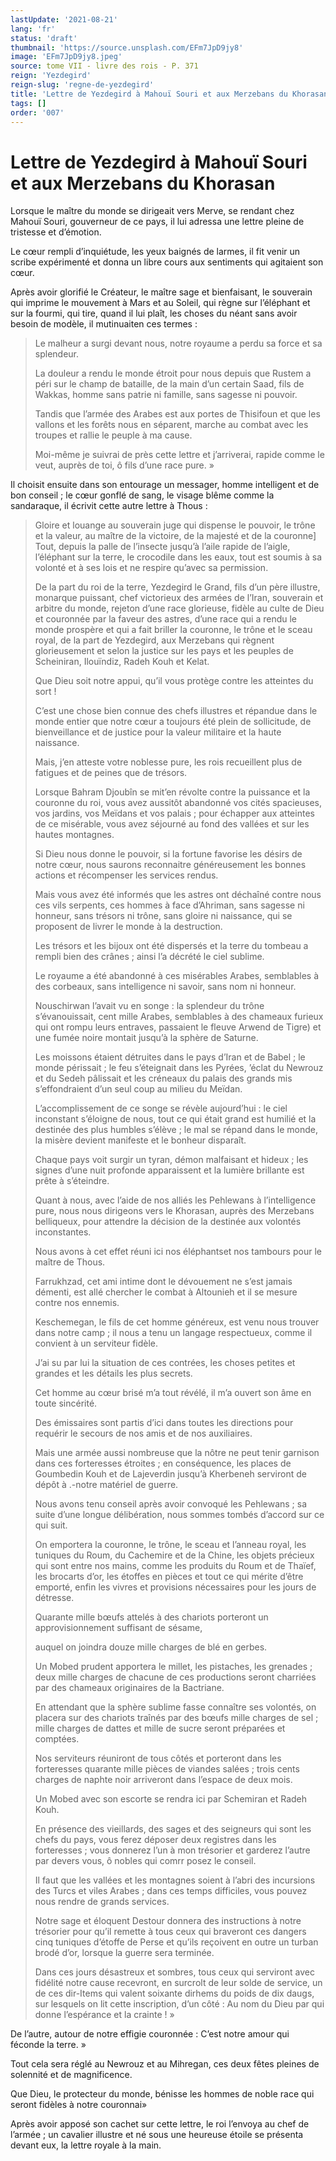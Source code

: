 ```yaml
---
lastUpdate: '2021-08-21'
lang: 'fr'
status: 'draft'
thumbnail: 'https://source.unsplash.com/EFm7JpD9jy8'
image: 'EFm7JpD9jy8.jpeg'
source: tome VII - livre des rois - P. 371
reign: 'Yezdegird'
reign-slug: 'regne-de-yezdegird'
title: 'Lettre de Yezdegird à Mahouï Souri et aux Merzebans du Khorasan | Le Livre des Rois | Shâhnâmeh'
tags: []
order: '007'
---
```


<!-- LTeX: language=fr -->

# Lettre de Yezdegird à Mahouï Souri et aux Merzebans du Khorasan

Lorsque le maître du monde se dirigeait vers Merve, se rendant chez Mahouï Souri, gouverneur de ce pays, il lui adressa une lettre pleine de tristesse et d’émotion.

Le cœur rempli d’inquiétude, les yeux baignés de larmes, il fit venir un scribe expérimenté et donna un libre cours aux sentiments qui agitaient son cœur.

Après avoir glorifié le Créateur, le maître sage et bienfaisant, le souverain qui imprime le mouvement à Mars et au Soleil, qui règne sur l’éléphant et sur la fourmi, qui tire, quand il lui plaît, les choses du néant sans avoir besoin de modèle, il mutinuaiten ces termes :

> Le malheur a surgi devant nous, notre royaume a perdu sa force et sa splendeur.
>
> La douleur a rendu le monde étroit pour nous depuis que Rustem a péri sur le champ de bataille, de la main d’un certain Saad, fils de Wakkas, homme sans patrie ni famille, sans sagesse ni pouvoir.
>
> Tandis que l’armée des Arabes est aux portes de Thisifoun et que les vallons et les forêts nous en séparent, marche au combat avec les troupes et rallie le peuple à ma cause.
>
> Moi-même je suivrai de près cette lettre et j’arriverai, rapide comme le veut, auprès de toi, ô fils d’une race pure. »

Il choisit ensuite dans son entourage un messager, homme intelligent et de bon conseil ; le cœur gonflé de sang, le visage blême comme la sandaraque, il écrivit cette autre lettre à Thous :

> Gloire et louange au souverain juge qui dispense le pouvoir, le trône et la valeur, au maître de la victoire, de la majesté et de la couronne] Tout, depuis la palle de l’insecte jusqu’à l’aile rapide de l’aigle, l’éléphant sur la terre, le crocodile dans les eaux, tout est soumis à sa volonté et à ses lois et ne respire qu’avec sa permission.
>
> De la part du roi de la terre, Yezdegird le Grand, fils d’un père illustre, monarque puissant, chef victorieux des armées de l’Iran, souverain et arbitre du monde, rejeton d’une race glorieuse, fidèle au culte de Dieu et couronnée par la faveur des astres, d’une race qui a rendu le monde prospère et qui a fait briller la couronne, le trône et le sceau royal, de la part de Yezdegird, aux Merzebans qui règnent glorieusement et selon la justice sur les pays et les peuples de Scheiniran, Ilouïndiz, Radeh Kouh et Kelat.
>
> Que Dieu soit notre appui, qu’il vous protège contre les atteintes du sort !
>
> C’est une chose bien connue des chefs illustres et répandue dans le monde entier que notre cœur a toujours été plein de sollicitude, de bienveillance et de justice pour la valeur militaire et la haute naissance.
>
> Mais, j’en atteste votre noblesse pure, les rois recueillent plus de fatigues et de peines que de trésors.
>
> Lorsque Bahram Djoubîn se mit’en révolte contre la puissance et la couronne du roi, vous avez aussitôt abandonné vos cités spacieuses, vos jardins, vos Meïdans et vos palais ; pour échapper aux atteintes de ce misérable, vous avez séjourné au fond des vallées et sur les hautes montagnes.
>
> Si Dieu nous donne le pouvoir, si la fortune favorise les désirs de notre cœur, nous saurons reconnaitre généreusement les bonnes actions et récompenser les services rendus.
>
> Mais vous avez été informés que les astres ont déchaîné contre nous ces vils serpents, ces hommes à face d’Ahriman, sans sagesse ni honneur, sans trésors ni trône, sans gloire ni naissance, qui se proposent de livrer le monde à la destruction.
>
> Les trésors et les bijoux ont été dispersés et la terre du tombeau a rempli bien des crânes ; ainsi l’a décrété le ciel sublime.
>
> Le royaume a été abandonné à ces misérables Arabes, semblables à des corbeaux, sans intelligence ni savoir, sans nom ni honneur.
>
> Nouschirwan l’avait vu en songe : la splendeur du trône s’évanouissait, cent mille Arabes, semblables à des chameaux furieux qui ont rompu leurs entraves, passaient le fleuve Arwend
> de Tigre) et une fumée noire montait jusqu’à la sphère de Saturne.
>
> Les moissons étaient détruites dans le pays d’Iran et de Babel ; le monde périssait ; le feu s’éteignait dans les Pyrées, ’éclat du Newrouz et du Sedeh pâlissait et les créneaux du palais des grands mis s’effondraient d’un seul coup au milieu du Meïdan.
>
> L’accomplissement de ce songe se révèle aujourd’hui : le ciel inconstant s’éloigne de nous, tout ce qui était grand est humilié et la destinée des plus humbles s’élève ; le mal se répand dans le monde, la misère devient manifeste et le bonheur disparaît.
>
> Chaque pays voit surgir un tyran, démon malfaisant et hideux ; les signes d’une nuit profonde apparaissent et la lumière brillante est prête à s’éteindre.
>
> Quant à nous, avec l’aide de nos alliés les Pehlewans à l’intelligence pure, nous nous dirigeons vers le Khorasan, auprès des Merzebans belliqueux, pour attendre la décision de la destinée aux volontés inconstantes.
>
> Nous avons à cet effet réuni ici nos éléphantset nos tambours pour le maître de Thous.
>
> Farrukhzad, cet ami intime dont le dévouement ne s’est jamais démenti, est allé chercher le combat à Altounieh et il se mesure contre nos ennemis.
>
> Keschemegan, le fils de cet homme généreux, est venu nous trouver dans notre camp ; il nous a tenu un langage respectueux, comme il convient à un serviteur fidèle.
>
> J’ai su par lui la situation de ces contrées, les choses petites et grandes et les détails les plus secrets.
>
> Cet homme au cœur brisé m’a tout révélé, il m’a ouvert son âme en toute sincérité.
>
> Des émissaires sont partis d’ici dans toutes les directions pour requérir le secours de nos amis et de nos auxiliaires.
>
> Mais une armée aussi nombreuse que la nôtre ne peut tenir garnison dans ces forteresses étroites ; en conséquence, les places de Goumbedin Kouh et de Lajeverdin jusqu’à Kherbeneh serviront de dépôt à
> .-notre matériel de guerre.
>
> Nous avons tenu conseil après avoir convoqué les Pehlewans ; sa suite d’une longue délibération, nous sommes tombés d’accord sur ce qui suit.
>
> On emportera la couronne, le trône, le sceau et l’anneau royal, les tuniques du Roum, du Cachemire et de la Chine, les objets précieux qui sont entre nos mains, comme les produits du Roum et de Thaïef, les brocarts d’or, les étoffes en pièces et tout ce qui mérite d’être emporté, enfin les vivres et provisions nécessaires pour les jours de détresse.
>
> Quarante mille bœufs attelés à des chariots porteront un approvisionnement suffisant de sésame,
>
> auquel on joindra douze mille charges de blé en gerbes.
>
> Un Mobed prudent apportera le millet, les pistaches, les grenades ; deux mille charges de chacune de ces productions seront charriées par des chameaux originaires de la Bactriane.
>
> En attendant que la sphère sublime fasse connaître ses volontés, on placera sur des chariots traînés par des bœufs mille charges de sel ; mille charges de dattes et mille de sucre seront préparées et comptées.
>
> Nos serviteurs réuniront de tous côtés et porteront dans les forteresses quarante mille pièces de viandes salées ; trois cents charges de naphte noir arriveront dans l’espace de deux mois.
>
> Un Mobed avec son escorte se rendra ici par Schemiran et Radeh Kouh.
>
> En présence des vieillards, des sages et des seigneurs qui sont les chefs du pays, vous ferez déposer deux registres dans les forteresses ; vous donnerez l’un à mon trésorier et garderez l’autre par devers vous, ô nobles qui comrr posez le conseil.
>
> Il faut que les vallées et les montagnes soient à l’abri des incursions des Turcs et viles Arabes ; dans ces temps difficiles, vous pouvez nous rendre de grands services.
>
> Notre sage et éloquent Destour donnera des instructions à notre trésorier pour qu’il remette à tous ceux qui braveront ces dangers cinq tuniques d’étoffe de Perse et qu’ils reçoivent en outre un turban brodé d’or, lorsque la guerre sera terminée.
>
> Dans ces jours désastreux et sombres, tous ceux qui serviront avec fidélité notre cause recevront, en surcrolt de leur solde de service, un de ces dir-Items qui valent soixante dirhems du poids de dix daugs, sur lesquels on lit cette inscription, d’un côté : Au nom du Dieu par qui donne l’espérance et la crainte ! »

De l’autre, autour de notre effigie couronnée : C’est notre amour qui féconde la terre. »

Tout cela sera réglé au Newrouz et au Mihregan, ces deux fêtes pleines de solennité et de magnificence.

Que Dieu, le protecteur du monde, bénisse les hommes de noble race qui seront fidèles à notre couronnai»

Après avoir apposé son cachet sur cette lettre, le roi l’envoya au chef de l’armée ; un cavalier illustre et né sous une heureuse étoile se présenta devant eux, la lettre royale à la main.
